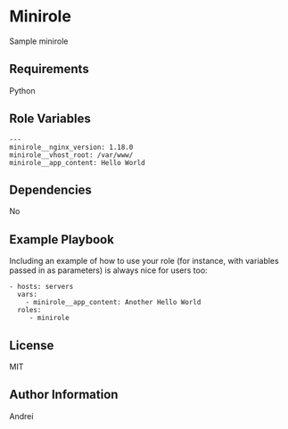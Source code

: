 Minirole
========

Sample minirole

Requirements
------------

Python

Role Variables
--------------

	---
	minirole__nginx_version: 1.18.0
	minirole__vhost_root: /var/www/
	minirole__app_content: Hello World


Dependencies
------------

No

Example Playbook
----------------

Including an example of how to use your role (for instance, with variables
passed in as parameters) is always nice for users too:

    - hosts: servers
      vars:
        - minirole__app_content: Another Hello World
      roles:
         - minirole

License
-------

MIT

Author Information
------------------

Andrei
